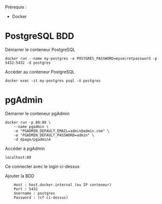 Prérequis :

-   Docker

# PostgreSQL BDD

Démarrer le conteneur PostgreSQL

```console
docker run --name my-postgres -e POSTGRES_PASSWORD=mysecretpassword -p 5432:5432 -d postgres
```

Accéder au conteneur PostgreSQL

```console
docker exec -it my-postgres psql -U postgres
```

# pgAdmin

Démarrer le conteneur pgAdmin

```console
docker run -p 80:80 \
    --name pgadmin \
    -e "PGADMIN_DEFAULT_EMAIL=admin@admin.com" \
    -e "PGADMIN_DEFAULT_PASSWORD=admin" \
    -d dpage/pgadmin4
```

Accéder à pgAdmin

```browser
localhost:80
```

Ce connecter avec le login ci-dessus

Ajouter la BDD

```pgAdmin
    Host : host.docker.internal (ou IP conteneur)
    Port : 5432
    Username : postgres
    Password : (cf ci-dessus)
```
